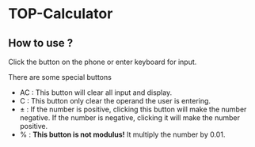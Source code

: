 # TOP-Calculator
## How to use ?
Click the button on the phone or enter keyboard for input.

There are some special buttons
- AC : This button will clear all input and display.
- C : This button only clear the operand the user is entering.
- &#xB1; : If the number is positive, clicking this button will make the number negative. If the number is negative, clicking it will make the number positive.
- % : **This button is not modulus!** It multiply the number by 0.01.
